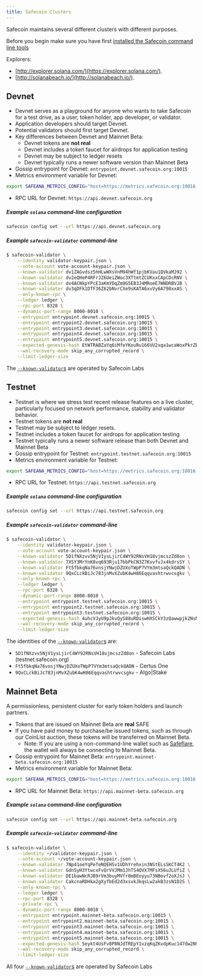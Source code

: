 ```yaml
---
title: Safecoin Clusters
---
```


Safecoin maintains several different clusters with different purposes.

Before you begin make sure you have first
[installed the Safecoin command line tools](cli/install-solana-cli-tools.md)

Explorers:

- [http://explorer.solana.com/](https://explorer.solana.com/).
- [http://solanabeach.io/](http://solanabeach.io/).

## Devnet

- Devnet serves as a playground for anyone who wants to take Safecoin for a
  test drive, as a user, token holder, app developer, or validator.
- Application developers should target Devnet.
- Potential validators should first target Devnet.
- Key differences between Devnet and Mainnet Beta:
  - Devnet tokens are **not real**
  - Devnet includes a token faucet for airdrops for application testing
  - Devnet may be subject to ledger resets
  - Devnet typically runs a newer software version than Mainnet Beta
- Gossip entrypoint for Devnet: `entrypoint.devnet.safecoin.org:10015`
- Metrics environment variable for Devnet:

```bash
export SAFEANA_METRICS_CONFIG="host=https://metrics.safecoin.org:10016,db=devnet,u=scratch_writer,p=topsecret"
```

- RPC URL for Devnet: `https://api.devnet.safecoin.org`

##### Example `solana` command-line configuration

```bash
safecoin config set --url https://api.devnet.safecoin.org
```

##### Example `safecoin-validator` command-line

```bash
$ safecoin-validator \
    --identity validator-keypair.json \
    --vote-account vote-account-keypair.json \
    --known-validator dv1ZAGvdsz5hHLwWXsVnM94hWf1pjbKVau1QVkaMJ92 \
    --known-validator dv2eQHeP4RFrJZ6UeiZWoc3XTtmtZCUKxxCApCDcRNV \
    --known-validator dv4ACNkpYPcE3aKmYDqZm9G5EB3J4MRoeE7WNDRBVJB \
    --known-validator dv3qDFk1DTF36Z62bNvrCXe9sKATA6xvVy6A798xxAS \
    --only-known-rpc \
    --ledger ledger \
    --rpc-port 8328 \
    --dynamic-port-range 8000-8010 \
    --entrypoint entrypoint.devnet.safecoin.org:10015 \
    --entrypoint entrypoint2.devnet.safecoin.org:10015 \
    --entrypoint entrypoint3.devnet.safecoin.org:10015 \
    --entrypoint entrypoint4.devnet.safecoin.org:10015 \
    --entrypoint entrypoint5.devnet.safecoin.org:10015 \
    --expected-genesis-hash EtWTRABZaYq6iMfeYKouRu166VU2xqa1wcaWoxPkrZBG \
    --wal-recovery-mode skip_any_corrupted_record \
    --limit-ledger-size
```

The [`--known-validator`s](running-validator/validator-start.md#known-validators)
are operated by Safecoin Labs

## Testnet

- Testnet is where we stress test recent release features on a live
  cluster, particularly focused on network performance, stability and validator
  behavior.
- Testnet tokens are **not real**
- Testnet may be subject to ledger resets.
- Testnet includes a token faucet for airdrops for application testing
- Testnet typically runs a newer software release than both Devnet and
  Mainnet Beta
- Gossip entrypoint for Testnet: `entrypoint.testnet.safecoin.org:10015`
- Metrics environment variable for Testnet:

```bash
export SAFEANA_METRICS_CONFIG="host=https://metrics.safecoin.org:10016,db=tds,u=testnet_write,p=c4fa841aa918bf8274e3e2a44d77568d9861b3ea"
```

- RPC URL for Testnet: `https://api.testnet.safecoin.org`

##### Example `solana` command-line configuration

```bash
safecoin config set --url https://api.testnet.safecoin.org
```

##### Example `safecoin-validator` command-line

```bash
$ safecoin-validator \
    --identity validator-keypair.json \
    --vote-account vote-account-keypair.json \
    --known-validator 5D1fNXzvv5NjV1ysLjirC4WY92RNsVH18vjmcszZd8on \
    --known-validator 7XSY3MrYnK8vq693Rju17bbPkCN3Z7KvvfvJx4kdrsSY \
    --known-validator Ft5fbkqNa76vnsjYNwjDZUXoTWpP7VYm3mtsaQckQADN \
    --known-validator 9QxCLckBiJc783jnMvXZubK4wH86Eqqvashtrwvcsgkv \
    --only-known-rpc \
    --ledger ledger \
    --rpc-port 8328 \
    --dynamic-port-range 8000-8010 \
    --entrypoint entrypoint.testnet.safecoin.org:10015 \
    --entrypoint entrypoint2.testnet.safecoin.org:10015 \
    --entrypoint entrypoint3.testnet.safecoin.org:10015 \
    --expected-genesis-hash 4uhcVJyU9pJkvQyS88uRDiswHXSCkY3zQawwpjk2NsNY \
    --wal-recovery-mode skip_any_corrupted_record \
    --limit-ledger-size
```

The identities of the
[`--known-validator`s](running-validator/validator-start.md#known-validators) are:

- `5D1fNXzvv5NjV1ysLjirC4WY92RNsVH18vjmcszZd8on` - Safecoin Labs (testnet.safecoin.org)
- `Ft5fbkqNa76vnsjYNwjDZUXoTWpP7VYm3mtsaQckQADN` - Certus One
- `9QxCLckBiJc783jnMvXZubK4wH86Eqqvashtrwvcsgkv` - Algo|Stake

## Mainnet Beta

A permissionless, persistent cluster for early token holders and launch partners.

- Tokens that are issued on Mainnet Beta are **real** SAFE
- If you have paid money to purchase/be issued tokens, such as through our
  CoinList auction, these tokens will be transferred on Mainnet Beta.
  - Note: If you are using a non-command-line wallet such as
    [Safeflare](wallet-guide/solflare.md),
    the wallet will always be connecting to Mainnet Beta.
- Gossip entrypoint for Mainnet Beta: `entrypoint.mainnet-beta.safecoin.org:10015`
- Metrics environment variable for Mainnet Beta:

```bash
export SAFEANA_METRICS_CONFIG="host=https://metrics.safecoin.org:10016,db=mainnet-beta,u=mainnet-beta_write,p=password"
```

- RPC URL for Mainnet Beta: `https://api.mainnet-beta.safecoin.org`

##### Example `solana` command-line configuration

```bash
safecoin config set --url https://api.mainnet-beta.safecoin.org
```

##### Example `safecoin-validator` command-line

```bash
$ safecoin-validator \
    --identity ~/validator-keypair.json \
    --vote-account ~/vote-account-keypair.json \
    --known-validator 7Np41oeYqPefeNQEHSv1UDhYrehxin3NStELsSKCT4K2 \
    --known-validator GdnSyH3YtwcxFvQrVVJMm1JhTS4QVX7MFsX56uJLUfiZ \
    --known-validator DE1bawNcRJB9rVm3buyMVfr8mBEoyyu73NBovf2oXJsJ \
    --known-validator CakcnaRDHka2gXyfbEd2d3xsvkJkqsLw2akB3zsN1D2S \
    --only-known-rpc \
    --ledger ledger \
    --rpc-port 8328 \
    --private-rpc \
    --dynamic-port-range 8000-8010 \
    --entrypoint entrypoint.mainnet-beta.safecoin.org:10015 \
    --entrypoint entrypoint2.mainnet-beta.safecoin.org:10015 \
    --entrypoint entrypoint3.mainnet-beta.safecoin.org:10015 \
    --entrypoint entrypoint4.mainnet-beta.safecoin.org:10015 \
    --entrypoint entrypoint5.mainnet-beta.safecoin.org:10015 \
    --expected-genesis-hash 5eykt4UsFv8P8NJdTREpY1vzqKqZKvdpKuc147dw2N9d \
    --wal-recovery-mode skip_any_corrupted_record \
    --limit-ledger-size
```

All four [`--known-validator`s](running-validator/validator-start.md#known-validators)
are operated by Safecoin Labs
